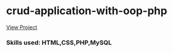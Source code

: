# crud-application-with-oop-php

[View Project](https://kumarishwetha.com/form-validation/)


### Skills used: HTML,CSS,PHP,MySQL

